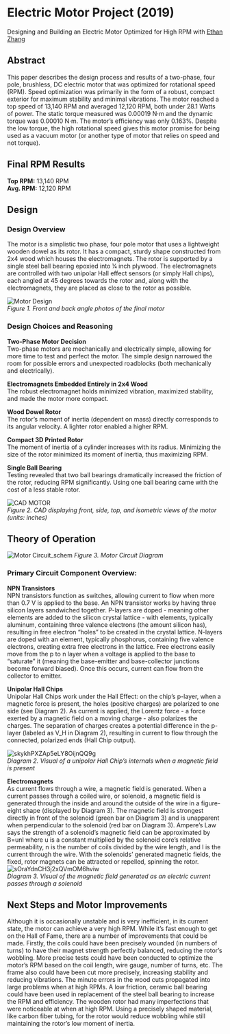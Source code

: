 # Electric Motor Project (2019)
Designing and Building an Electric Motor Optimized for High RPM with [Ethan Zhang](https://www.linkedin.com/in/ethnzhng/)

## Abstract
This paper describes the design process and results of a two-phase, four pole, brushless, DC electric motor that was optimized for rotational speed (RPM). Speed optimization was primarily in the form of a robust, compact exterior for maximum stability and minimal vibrations. The motor reached a top speed of 13,140 RPM and averaged 12,120 RPM, both under 28.1 Watts of power. The static torque measured was 0.00019 N⋅m and the dynamic torque was 0.00010 N⋅m. The motor’s efficiency was only 0.163%. Despite the low torque, the high rotational speed gives this motor promise for being used as a vacuum motor (or another type of motor that relies on speed and not torque). 

## Final RPM Results
**Top RPM:** 13,140 RPM  
**Avg. RPM:** 12,120 RPM   

## Design

### Design Overview
The motor is a simplistic two phase, four pole motor that uses a lightweight wooden dowel as its rotor. It has a compact, sturdy shape constructed from 2x4 wood which houses the electromagnets. The rotor is supported by a single steel ball bearing epoxied into ¼ inch plywood. The electromagnets are controlled with two unipolar Hall effect sensors (or simply Hall chips), each angled at 45 degrees towards the rotor and, along with the electromagnets, they are placed as close to the rotor as possible.

![Motor Design](https://user-images.githubusercontent.com/59108656/89957939-90b90c80-dbed-11ea-84a7-c0ea9ff91acc.png)  
*Figure 1. Front and back angle photos of the final motor*

### Design Choices and Reasoning
**Two-Phase Motor Decision**  
Two-phase motors are mechanically and electrically simple, allowing for more time to test and perfect the motor. The simple design narrowed the room for possible errors and unexpected roadblocks (both mechanically and electrically). 

**Electromagnets Embedded Entirely in 2x4 Wood**  
The robust electromagnet holds minimized vibration, maximized stability, and made the motor more compact.

**Wood Dowel Rotor**  
The rotor’s moment of inertia (dependent on mass) directly corresponds to its angular velocity. A lighter rotor enabled a higher RPM.

**Compact 3D Printed Rotor**  
The moment of inertia of a cylinder increases with its radius. Minimizing the size of the rotor minimized its moment of inertia, thus maximizing RPM.

**Single Ball Bearing**  
Testing revealed that two ball bearings dramatically increased the friction of the rotor, reducing RPM significantly. Using one ball bearing came with the cost of a less stable rotor.

![CAD MOTOR](https://user-images.githubusercontent.com/59108656/89958454-bc88c200-dbee-11ea-8d35-1d921f4f19bc.png)  
*Figure 2. CAD displaying front, side, top, and isometric views of the motor (units: inches)*

## Theory of Operation
![Motor Circuit_schem](https://user-images.githubusercontent.com/59108656/89958620-2d2fde80-dbef-11ea-965f-dc8346eea354.png)  *Figure 3. Motor Circuit Diagram*

### Primary Circuit Component Overview:
**NPN Transistors**  
NPN transistors function as switches, allowing current to flow when more than 0.7 V is applied to the base. An NPN transistor works by having three silicon layers sandwiched together. P-layers are doped - meaning other elements are added to the silicon crystal lattice - with elements, typically aluminum, containing three valence electrons (the amount silicon has), resulting in free electron “holes” to be created in the crystal lattice. N-layers are doped with an element, typically phosphorus, containing five valence electrons, creating extra free electrons in the lattice. Free electrons easily move from the p to n layer when a voltage is applied to the base to “saturate” it (meaning the base-emitter and base-collector junctions become forward biased). Once this occurs, current can flow from the collector to emitter.

**Unipolar Hall Chips**  
Unipolar Hall Chips work under the Hall Effect: on the chip’s p-layer, when a magnetic force is present, the holes (positive charges) are polarized to one side (see Diagram 2). As current is applied, the Lorentz force - a force exerted by a magnetic field on a moving charge - also polarizes the charges. The separation of charges creates a potential difference in the p-layer (labeled as V_H in Diagram 2), resulting in current to flow through the connected, polarized ends (Hall Chip output).

![skykhPXZAp5eLY8OijnQQ9g](https://user-images.githubusercontent.com/59108656/89958783-a8919000-dbef-11ea-81fe-7724f4affe32.png)  
*Diagram 2. Visual of a unipolar Hall Chip’s internals when a magnetic field is present* 

**Electromagnets**  
As current flows through a wire, a magnetic field is generated. When a current passes through a coiled wire, or solenoid, a magnetic field is generated through the inside and around the outside of the wire in a figure-eight shape (displayed by Diagram 3). The magnetic field is strongest directly in front of the solenoid (green bar on Diagram 3) and is unapparent when perpendicular to the solenoid (red bar on Diagram 3). Ampere’s Law says the strength of a solenoid’s magnetic field can be approximated by B=unI where u is a constant multiplied by the solenoid core’s relative permeability, n is the number of coils divided by the wire length, and I is the current through the wire. With the solenoids’ generated magnetic fields, the fixed, rotor magnets can be attracted or repelled, spinning the rotor.  
![sOraYdnCH3j2xQVmOM6hviw](https://user-images.githubusercontent.com/59108656/89958876-e8587780-dbef-11ea-8db1-c6db472c0d49.png)  
*Diagram 3. Visual of the magnetic field generated as an electric current passes through a solenoid*

## Next Steps and Motor Improvements

  Although it is occasionally unstable and is very inefficient, in its current state, the motor can achieve a very high RPM. While it’s fast enough to get on the Hall of Fame, there are a number of improvements that could be made. 
	Firstly, the coils could have been precisely wounded (in numbers of turns) to have their magnet strength perfectly balanced, reducing the rotor’s wobbling. More precise tests could have been conducted to optimize the motor’s RPM based on the coil length, wire gauge, number of turns, etc. The frame also could have been cut more precisely, increasing stability and reducing vibrations. The minute errors in the wood cuts propagated into large problems when at high RPMs. A low friction, ceramic ball bearing could have been used in replacement of the steel ball bearing to increase the RPM and efficiency. The wooden rotor had many imperfections that were noticeable at when at high RPM. Using a precisely shaped material, like carbon fiber tubing, for the rotor would reduce wobbling while still maintaining the rotor’s low moment of inertia.

